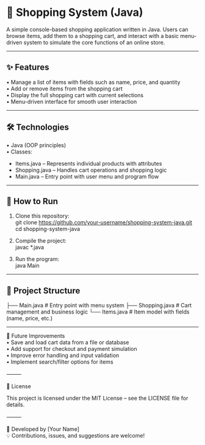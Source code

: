 # 🛒 Shopping System (Java)

A simple console-based shopping application written in Java. Users can browse items, add them to a shopping cart, and interact with a basic menu-driven system to simulate the core functions of an online store.

---

## ✨ Features
• Manage a list of items with fields such as name, price, and quantity  
• Add or remove items from the shopping cart  
• Display the full shopping cart with current selections  
• Menu-driven interface for smooth user interaction  

---

## 🛠️ Technologies
• Java (OOP principles)  
• Classes:  
   - Items.java – Represents individual products with attributes  
   - Shopping.java – Handles cart operations and shopping logic  
   - Main.java – Entry point with user menu and program flow  

---

## 🚀 How to Run
1. Clone this repository:  
   git clone https://github.com/your-username/shopping-system-java.git
   cd shopping-system-java

2. Compile the project:  
   javac *.java

3. Run the program:  
   java Main

---

## 📂 Project Structure
├── Main.java      # Entry point with menu system
├── Shopping.java  # Cart management and business logic
└── Items.java     # Item model with fields (name, price, etc.)

---

📌 Future Improvements  
	• Save and load cart data from a file or database  
	• Add support for checkout and payment simulation  
	• Improve error handling and input validation  
	• Implement search/filter options for items  

⸻

📜 License  

This project is licensed under the MIT License – see the LICENSE file for details.  

⸻

👤 Developed by [Your Name]  
💡 Contributions, issues, and suggestions are welcome!  
